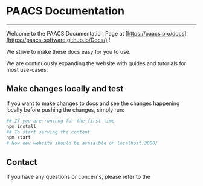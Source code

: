 # PAACS Documentation

---

Welcome to the PAACS Documentation Page at [https://paacs.pro/docs](https://paacs-software.github.io/Docs/) !

We strive to make these docs easy for you to use.

We are continuously expanding the website with guides and tutorials for most use-cases.

## Make changes locally and test

If you want to make changes to docs and see the changes happening locally
before pushing the changes, simply run:
```bash
## If you are runinng for the first time
npm install
## To start serving the content
npm start
# Now dev website should be avaialble on localhost:3000/
````

## Contact

If you have any questions or concerns, please refer to the 
